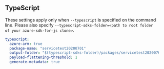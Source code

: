 ## TypeScript

These settings apply only when `--typescript` is specified on the command line.
Please also specify `--typescript-sdks-folder=<path to root folder of your azure-sdk-for-js clone>`.

```yaml $(typescript)
typescript:
  azure-arm: true
  package-name: "servicetest20200701"
  output-folder: "$(typescript-sdks-folder)/packages/servicetest20200701"
  payload-flattening-threshold: 1
  generate-metadata: true
```
